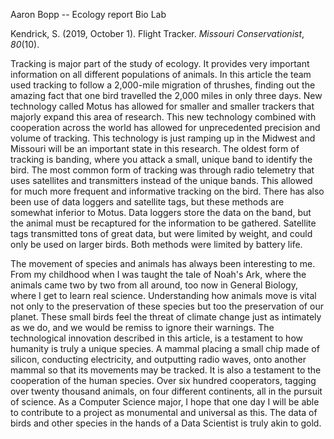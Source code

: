 Aaron Bopp -- Ecology report Bio Lab

Kendrick, S. (2019, October 1). Flight Tracker. *Missouri Conservationist*, *80*(10).

Tracking is major part of the study of ecology. It provides very important information on all different populations of animals. In this article the team used tracking to follow a 2,000-mile migration of thrushes, finding out the amazing fact that one bird travelled the 2,000 miles in only three days. New technology called Motus has allowed for smaller and smaller trackers that majorly expand this area of research. This new technology combined with cooperation across the world has allowed for unprecedented precision and volume of tracking. This technology is just ramping up in the Midwest and Missouri will be an important state in this research. The oldest form of tracking is banding, where you attack a small, unique band to identify the bird. The most common form of tracking was through radio telemetry that uses satellites and transmitters instead of the unique bands. This allowed for much more frequent and informative tracking on the bird. There has also been use of data loggers and satellite tags, but these methods are somewhat inferior to Motus. Data loggers store the data on the band, but the animal must be recaptured for the information to be gathered. Satellite tags transmitted tons of great data, but were limited by weight, and could only be used on larger birds. Both methods were limited by battery life.

The movement of species and animals has always been interesting to me. From my childhood when I was taught the tale of Noah's Ark, where the animals came two by two from all around, too now in General Biology, where I get to learn real science. Understanding how animals move is vital not only to the preservation of these species but too the preservation of our planet. These small birds feel the threat of climate change just as intimately as we do, and we would be remiss to ignore their warnings. The technological innovation described in this article, is a testament to how humanity is truly a unique species. A mammal placing a small chip made of silicon, conducting electricity, and outputting radio waves, onto another mammal so that its movements may be tracked. It is also a testament to the cooperation of the human species. Over six hundred cooperators, tagging over twenty thousand animals, on four different continents, all in the pursuit of science. As a Computer Science major, I hope that one day I will be able to contribute to a project as monumental and universal as this. The data of birds and other species in the hands of a Data Scientist is truly akin to gold.
